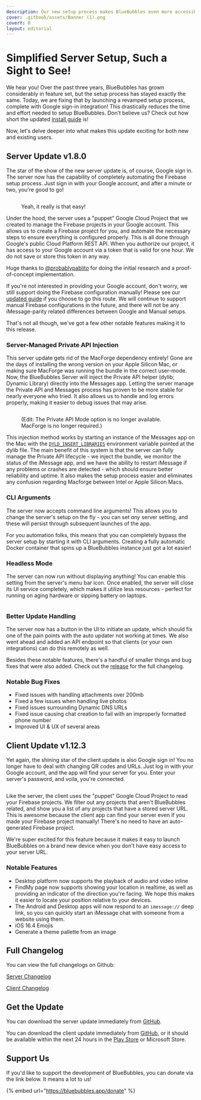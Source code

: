 ```yaml
---
description: Our new setup process makes BlueBubbles even more accessible for users
cover: .gitbook/assets/Banner (1).png
coverY: 0
layout: editorial
---
```


# Simplified Server Setup, Such a Sight to See!

We hear you! Over the past three years, BlueBubbles has grown considerably in feature set, but the setup process has stayed exactly the same. Today, we are fixing that by launching a revamped setup process, complete with Google sign-in integration! This drastically reduces the time and effort needed to setup BlueBubbles. Don't believe us? Check out how short the updated [install guide](https://bluebubbles.app/install) is!

Now, let's delve deeper into what makes this update exciting for both new and existing users.

## Server Update v1.8.0

The star of the show of the new server update is, of course, Google sign in. The server now has the capability of completely automating the Firebase setup process. Just sign in with your Google account, and after a minute or two, you're good to go!

<figure><img src=".gitbook/assets/Google Login" alt=""><figcaption><p>Yeah, it really is that easy!</p></figcaption></figure>

Under the hood, the server uses a "puppet" Google Cloud Project that we created to manage the Firebase projects in your Google account. This allows us to create a Firebase project for you, and automate the necessary steps to ensure everything is configured properly. This is all done through Google's public Cloud Platform REST API. When you authorize our project, it has access to your Google account via a token that is valid for one hour. We do not save or store this token in any way.

Huge thanks to [@probablypablito](https://github.com/probablypablito) for doing the initial research and a proof-of-concept implementation.

If you're not interested in providing your Google account, don't worry, we still support doing the Firebase configuration manually! Please see our [updated guide](https://docs.bluebubbles.app/server/installation-guides/manual-setup) if you choose to go this route. We will continue to support manual Firebase configurations in the future, and there will not be any iMessage-parity related differences between Google and Manual setups.

That's not all though, we've got a few other notable features making it to this release.

### Server-Managed Private API Injection

This server update gets rid of the MacForge dependency entirely! Gone are the days of installing the wrong version on your Apple Silicon Mac, or making sure MacForge was running the bundle in the correct user-mode. Now, the BlueBubbles Server will inject the Private API helper (dylib; Dynamic Library) directly into the Messages app. Letting the server manage the Private API and Messages process has proven to be more stable for nearly everyone who tried. It also allows us to handle and log errors properly, making it easier to debug issues that may arise.

<figure><img src=".gitbook/assets/image (1).png" alt=""><figcaption><p>(Edit: The Private API Mode option is no longer available. MacForge is no longer required.)</p></figcaption></figure>

This injection method works by starting an instance of the Messages app on the Mac with the [`DYLD_INSERT_LIBRARIES`](https://blog.timac.org/2012/1218-simple-code-injection-using-dyld\_insert\_libraries/) environment variable pointed at the dylib file. The main benefit of this system is that the server can fully manage the Private API lifecycle - we inject the bundle, we monitor the status of the iMessage app, and we have the ability to restart iMessage if any problems or crashes are detected - which should ensure better reliability and uptime. It also makes the setup process easier and eliminates any confusion regarding Macforge between Intel or Apple Silicon Macs.

### CLI Arguments

The server now accepts command line arguments! This allows you to change the server's setup on the fly - you can set _any_ server setting, and these will persist through subsequent launches of the app.

For you automation folks, this means that you can completely bypass the server setup by starting it with CLI arguments. Creating a fully automatic Docker container that spins up a BlueBubbles instance just got a lot easier!

### Headless Mode

The server can now run without displaying anything! You can enable this setting from the server's menu bar icon. Once enabled, the server will close its UI service completely, which makes it utilize less resources - perfect for running on aging hardware or sipping battery on laptops.

<figure><img src=".gitbook/assets/Headless Mode" alt=""><figcaption></figcaption></figure>

### Better Update Handling

The server now has a button in the UI to initiate an update, which should fix one of the pain points with the auto updater not working at times. We also went ahead and added an API endpoint so that clients (or your own integrations) can do this remotely as well.

Besides these notable features, there's a handful of smaller things and bug fixes that were also added. Check out the [release](https://github.com/BlueBubblesApp/bluebubbles-server/releases/tag/v1.8.0) for the full changelog.

### Notable Bug Fixes

* Fixed issues with handling attachments over 200mb
* Fixed a few issues when handling live photos
* Fixed issues surrounding Dynamic DNS URLs
* Fixed issue causing chat creation to fail with an improperly formatted phone number
* Improved UI & UX of several areas

## Client Update v1.12.3

Yet again, the shining star of the client update is also Google sign in! You no longer have to deal with changing QR codes and URLs. Just log in with your Google account, and the app will find your server for you. Enter your server's password, and voila, you're connected.

<figure><img src=".gitbook/assets/image (1) (1).png" alt=""><figcaption></figcaption></figure>

Like the server, the client uses the "puppet" Google Cloud Project to read your Firebase projects. We filter out any projects that aren't BlueBubbles related, and show you a list of any projects that have a stored server URL. This is awesome because the client app can find your server even if you made your Firebase project manually! There's no need to have an auto-generated Firebase project.

We're super excited for this feature because it makes it easy to launch BlueBubbles on a brand new device when you don't have easy access to your server URL.

### Notable Features

* Desktop platform now supports the playback of audio and video inline
* FindMy page now supports showing your location in realtime, as well as providing an indicator of the direction you're facing. We hope this makes it easier to locate your position relative to your devices.
* The Android and Desktop apps will now respond to an `imessage://` deep link, so you can quickly start an iMessage chat with someone from a website using them.
* iOS 16.4 Emojis
* Generate a theme pallette from an image

## Full Changelog

You can view the full changelogs on Github:

[Server Changelog](https://github.com/BlueBubblesApp/bluebubbles-server/releases/tag/v1.8.0)

[Client Changelog](https://github.com/BlueBubblesApp/bluebubbles-app/releases/tag/v1.12.3%2B57)

## Get the Update

You can download the server update immediately from [GitHub](https://github.com/BlueBubblesApp/bluebubbles-server/releases/tag/v1.8.0).

You can download the client update immediately from [GitHub](https://github.com/BlueBubblesApp/bluebubbles-app/releases/tag/v1.12.3%2B57), or it should be available within the next 24 hours in the [Play Store](https://play.google.com/store/apps/details?id=com.bluebubbles.messaging\&hl=en\_US\&gl=US) or Microsoft Store.

## Support Us

If you'd like to support the development of BlueBubbles, you can donate via the link below. It means a lot to us!

{% embed url="https://bluebubbles.app/donate" %}
